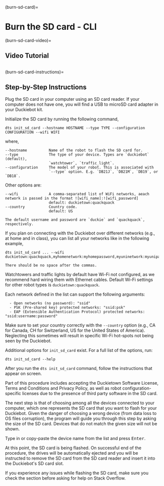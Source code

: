(burn-sd-card)=
# Burn the SD card - CLI

(burn-sd-card-video)=
## Video Tutorial 

```{vimeo} 526698325
```


(burn-sd-card-instructions)=
## Step-by-Step Instructions

Plug the SD card in your computer using an SD card reader. 
If your computer does not have one, you will find a USB to microSD card adapter in your Duckiebot kit.

Initialize the SD card by running the following command,

    dts init_sd_card --hostname HOSTNAME --type TYPE --configuration CONFIGURATION --wifi WIFI

where,

    --hostname          Name of the robot to flash the SD card for.
    --type              The type of your device. Types are `duckiebot` (default),
                        `watchtower`, `traffic_light`.
    --configuration     The model of your robot. This is associated with
                        `--type` option. E.g. `DB21J`, `DB21M`, `DB19`, or `DB18`.


Other options are:

    --wifi              A comma-separated list of WiFi networks, aeach network is passed in the format ![wifi_name]:![wifi_password]
                        default: duckietown:quackquack
    --country           Country code.
                        default: US

```{note}
The default username and password are `duckie` and `quackquack`, respectively.
```

If you plan on connecting with the Duckiebot over different networks (e.g., at home and in class), 
you can list all your networks like in the following example,

    dts init_sd_card ... --wifi duckietown:quackquack,myhomenetwork:myhomepassword,myuninetwork:myunipassword

```{note}
There should be no space after the commas.
```

Watchtowers and traffic lights by default have Wi-Fi not configured, 
as we recommend hard wiring them with Ethernet cables. 
Default Wi-Fi settings for other robot types is `duckietown:quackquack`.

Each network defined in the list can support the following arguments:

      - Open networks (no password): "ssid"
      - PSK (Pre-shared key) protected networks: "ssid:psk"
      - EAP (Extensible Authentication Protocol) protected networks: "ssid:username:password"

Make sure to set your country correctly with the `--country` option 
(e.g., CA for Canada, CH for Switzerland, US for the United States of America). 
Neglecting this sometimes will result in specific Wi-Fi hot-spots not being seen by the Duckiebot.

Additional options for `init_sd_card` exist. For a full list of the options, run:

    dts init_sd_card --help

After you run the `dts init_sd_card` command, follow the instructions that appear on screen.

Part of this procedure includes accepting the Duckietown Software License, Terms and Conditions
and Privacy Policy, as well as robot configuration-specific licenses due to the presence of third
party software in the SD card.

The next step is that of choosing among all the devices connected to your computer, which one
represents the SD card that you want to flash for your Duckiebot. Given the danger of choosing a
wrong device (from data loss to OS files corruption), the program will guide you through this step
by asking the size of the SD card. Devices that do not match the given size will not be shown.

Type in or copy-paste the device name from the list and press <kbd>Enter</kbd>.

At this point, the SD card is being flashed.
On successful end of the procedure, the drives will be automatically ejected and you will be instructed
to remove the SD card from the SD card reader and insert it into the Duckiebot's SD card slot.

If you experience any issues while flashing the SD card, make sure you check 
the [](sd-card-flashing-troubleshooting) section before asking for help on Stack Overflow.
